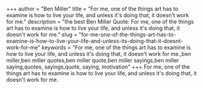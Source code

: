 +++
author = "Ben Miller"
title = "For me, one of the things art has to examine is how to live your life, and unless it's doing that, it doesn't work for me."
description = "the best Ben Miller Quote: For me, one of the things art has to examine is how to live your life, and unless it's doing that, it doesn't work for me."
slug = "for-me-one-of-the-things-art-has-to-examine-is-how-to-live-your-life-and-unless-its-doing-that-it-doesnt-work-for-me"
keywords = "For me, one of the things art has to examine is how to live your life, and unless it's doing that, it doesn't work for me.,ben miller,ben miller quotes,ben miller quote,ben miller sayings,ben miller saying,quotes, sayings,quote, saying, motivation"
+++
For me, one of the things art has to examine is how to live your life, and unless it's doing that, it doesn't work for me.
